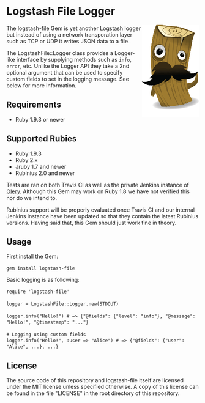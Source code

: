 # Logstash File Logger

<a href="http://logstash.net/" title="Logstash">
  <img src="logstash.png" alt="Logstash" align="right">
</a>

The logstash-file Gem is yet another Logstash logger but instead of using a
network transporation layer such as TCP or UDP it writes JSON data to a file.

The LogstashFile::Logger class provides a Logger-like interface by supplying
methods such as `info`, `error`, etc. Unlike the Logger API they take a 2nd
optional argument that can be used to specify custom fields to set in the
logging message. See below for more information.

## Requirements

* Ruby 1.9.3 or newer

## Supported Rubies

* Ruby 1.9.3
* Ruby 2.x
* Jruby 1.7 and newer
* Rubinius 2.0 and newer

Tests are ran on both Travis CI as well as the private Jenkins instance of
[Olery][olery]. Although this Gem may work on Ruby 1.8 we have not verified
this nor do we intend to.

Rubinius support will be properly evaluated once Travis CI and our internal
Jenkins instance have been updated so that they contain the latest Rubinius
versions. Having said that, this Gem should just work fine in theory.

## Usage

First install the Gem:

    gem install logstash-file

Basic logging is as following:

    require 'logstash-file'

    logger = LogstashFile::Logger.new(STDOUT)

    logger.info("Hello!") # => {"@fields": {"level": "info"}, "@message": "Hello!", "@timestamp": "..."}

    # Logging using custom fields
    logger.info("Hello!", :user => "Alice") # => {"@fields": {"user": "Alice", ...}, ...}

## License

The source code of this repository and logstash-file itself are licensed under
the MIT license unless specified otherwise. A copy of this license can be found
in the file "LICENSE" in the root directory of this repository.

[olery]: http://olery.com/
